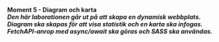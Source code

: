 **Moment 5 - Diagram och karta**<br>
***Den här laborationen går ut på att skapa en dynamisk webbplats.<br>
Diagram ska skapas för att visa statistik och en karta ska infogas.<br>
FetchAPI-anrop med async/await ska göras och SASS ska användas.***
